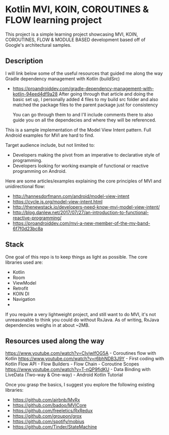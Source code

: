 # Kotlin MVI, KOIN, COROUTINES & FLOW learning project
This project is a simple learning project showcasing MVI, KOIN, COROUTINES, FLOW & MODULE BASED development based off of Google's architectural samples.

## Description
I will link below some of the useful resources that guided me along the way
Gradle dependency management with Kotlin (buildSrc)
- https://proandroiddev.com/gradle-dependency-management-with-kotlin-94eed4df9a28
    After going through that article and doing the basic set up, I personally added 4 files to my build src folder and
    also matched the package files to the parent package just for consistency

    You can go through them to and I'll include comments there to also guide you on all the dependecies and where they will be referenced.

This is a sample implementation of the Model View Intent pattern. Full Android examples for MVI are hard to find.

Target audience include, but not limited to:

- Developers making the pivot from an imperative to declarative style of programming.
- Developers looking for working example of functional or reactive programming on Android.

Here are some articles/examples explaining the core principles of MVI and unidirectional flow:

- http://hannesdorfmann.com/android/model-view-intent
- https://cycle.js.org/model-view-intent.html
- http://thenewstack.io/developers-need-know-mvi-model-view-intent/
- http://blog.danlew.net/2017/07/27/an-introduction-to-functional-reactive-programming/
- https://proandroiddev.com/mvi-a-new-member-of-the-mv-band-6f7f0d23bc8a

## Stack

One goal of this repo is to keep things as light as possible. The core libraries used are:

- Kotlin
- Room
- ViewModel
- Retrofit
- KOIN DI
- Navigation
- 

If you require a very lightweight project, and still want to do MVI, it's not unreasonable to think you could do without RxJava. As of writing, RxJava dependencies weighs in at about ~2MB.

## Resources used along the way
https://www.youtube.com/watch?v=CIvjwIfOG5A - Coroutines flow with Kotlin
https://www.youtube.com/watch?v=r6bhNDB3J9Y - First coding with Kotlin Flow API - Flow Builders - Flow Chain - Coroutine Scopes
https://www.youtube.com/watch?v=T-nQP9fidKU - Data Binding with LiveData (Two-way & One-way) - Android Kotlin Tutorial

Once you grasp the basics, I suggest you explore the following existing libraries:

- https://github.com/airbnb/MvRx
- https://github.com/badoo/MVICore
- https://github.com/freeletics/RxRedux
- https://github.com/groupon/grox
- https://github.com/spotify/mobius
- https://github.com/Tinder/StateMachine
